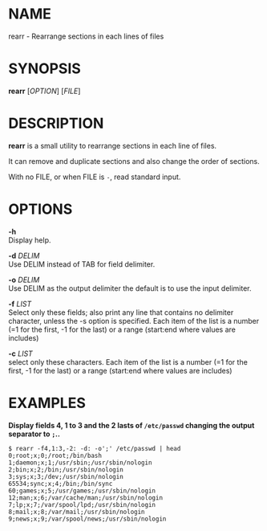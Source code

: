 NAME
====

rearr - Rearrange sections in each lines of files

SYNOPSIS
========

**rearr** \[*OPTION*\] \[*FILE*\]

DESCRIPTION
===========

**rearr** is a small utility to rearrange sections in each line of
files.

It can remove and duplicate sections and also change the order of
sections.

With no FILE, or when FILE is `-`, read standard input.

OPTIONS
=======

**-h**  
Display help.

**-d** *DELIM*  
Use DELIM instead of TAB for field delimiter.

**-o** *DELIM*  
Use DELIM as the output delimiter the default is to use the input
delimiter.

**-f** *LIST*  
Select only these fields; also print any line that contains no delimiter
character, unless the -s option is specified. Each item of the list is a
number (=1 for the first, -1 for the last) or a range (start:end where
values are includes)

**-c** *LIST*  
select only these characters. Each item of the list is a number (=1 for
the first, -1 for the last) or a range (start:end where values are
includes)

EXAMPLES
========

**Display fields 4, 1 to 3 and the 2 lasts of `/etc/passwd` changing the
output separator to `;`..**

    $ rearr -f4,1:3,-2: -d: -o';' /etc/passwd | head
    0;root;x;0;/root;/bin/bash
    1;daemon;x;1;/usr/sbin;/usr/sbin/nologin
    2;bin;x;2;/bin;/usr/sbin/nologin
    3;sys;x;3;/dev;/usr/sbin/nologin
    65534;sync;x;4;/bin;/bin/sync
    60;games;x;5;/usr/games;/usr/sbin/nologin
    12;man;x;6;/var/cache/man;/usr/sbin/nologin
    7;lp;x;7;/var/spool/lpd;/usr/sbin/nologin
    8;mail;x;8;/var/mail;/usr/sbin/nologin
    9;news;x;9;/var/spool/news;/usr/sbin/nologin
